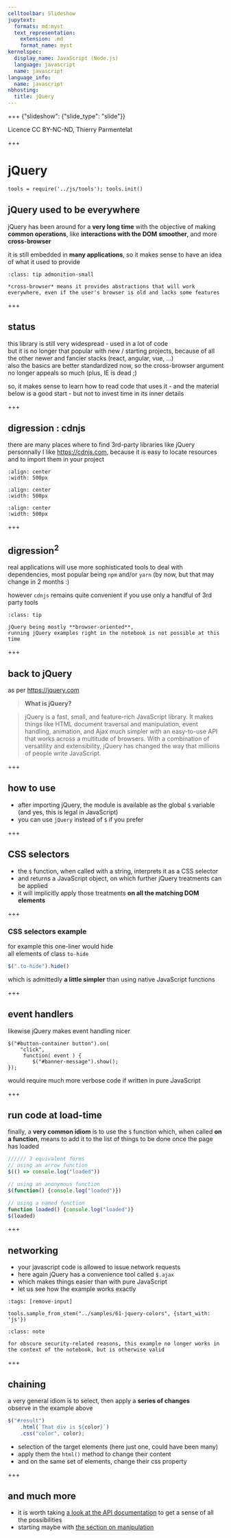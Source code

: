 ```yaml
---
celltoolbar: Slideshow
jupytext:
  formats: md:myst
  text_representation:
    extension: .md
    format_name: myst
kernelspec:
  display_name: JavaScript (Node.js)
  language: javascript
  name: javascript
language_info:
  name: javascript
nbhosting:
  title: jQuery
---
```


+++ {"slideshow": {"slide_type": "slide"}}

Licence CC BY-NC-ND, Thierry Parmentelat

+++

# jQuery

```{code-cell}
tools = require('../js/tools'); tools.init()
```

## jQuery used to be everywhere

jQuery has been around for a **very long time**
with the objective of making **common operations**,  like **interactions with the DOM** **smoother**, and more **cross-browser**

it is still embedded in **many applications**, so it makes sense to have an idea of what it used to provide

````{admonition} cross-browser meaning ?
:class: tip admonition-small

*cross-browser* means it provides abstractions that will work everywhere, even if the user's browser is old and lacks some features
````

+++

## status

this library is still very widespread - used in a lot of code  
but it is no longer that popular with new / starting projects, because of all the other newer and fancier stacks (react, angular, vue, ...)  
also the basics are better standardized now, so the cross-browser argument no longer appeals so much (plus, IE is dead ;)

so, it makes sense to learn how to read code that uses it - and the material below is a good start - but not to invest time in its inner details

+++

## digression : cdnjs

there are many places where to find 3rd-party libraries like jQuery  
personnally I like <https://cdnjs.com>, because it is easy to locate resources and to import them in your project

```{image} media/cdnjs-search.png
:align: center
:width: 500px
```

```{image} media/cdnjs-copy.png
:align: center
:width: 500px
```

```{image} media/cdnjs-paste.png
:align: center
:width: 500px
```

+++

## digression$^2$

real applications will use more sophisticated tools to deal with dependencies, most popular being `npm` and/or `yarn` (by now, but that may change in 2 months :)

however `cdnjs` remains quite convenient if you use only a handful of 3rd party tools

````{admonition} not available in the notebook
:class: tip

jQuery being mostly **browser-oriented**,
running jQuery examples right in the notebook is not possible at this time
````

+++

## back to jQuery

as per <https://jquery.com>

> **What is jQuery?**

> jQuery is a fast, small, and feature-rich JavaScript library. It makes things like HTML document traversal and manipulation, event handling, animation, and Ajax much simpler with an easy-to-use API that works across a multitude of browsers. With a combination of versatility and extensibility, jQuery has changed the way that millions of people write JavaScript.

+++

## how to use

* after importing jQuery, the module is available as the global `$` variable (and yes, this is legal in JavaScript)
* you can use `jQuery` instead of `$` if you prefer

+++

## CSS selectors

* the `$` function, when called with a string, interprets it as a CSS selector
* and returns a JavaScript object, on which further jQuery treatments can be applied
* it will implicitly apply those treatments **on all the matching DOM elements**

+++

### CSS selectors example

for example this one-liner would hide  
all elements of class `to-hide`
```javascript
$(".to-hide").hide()
```

which is admittedly **a little simpler** than using native JavaScript functions

+++

## event handlers

likewise jQuery makes event handling nicer
```
$("#button-container button").on(
    "click",
     function( event ) {
        $("#banner-message").show();
});
```

would require much more verbose code if written in pure JavaScript

+++

##  run code at load-time

finally, a **very common idiom** is to use the `$` function which, when called **on a function**, 
means to add it to the list of things to be done once the page has loaded

```javascript
////// 3 equivalent forms
// using an arrow function
$(() => console.log("loaded"))

// using an anonymous function
$(function() {console.log("loaded")})

// using a named function
function loaded() {console.log("loaded")}
$(loaded)
```

+++

## networking

* your javascript code is allowed to issue network requests
* here again jQuery has a convenience tool called `$.ajax`
* which makes things easier than with pure JavaScript
* let us see how the example works exactly

```{code-cell}
:tags: [remove-input]

tools.sample_from_stem("../samples/61-jquery-colors", {start_with: 'js'})
```

````{admonition} note
:class: note

for obscure security-related reasons, this example no longer works in the context of the notebook, but is otherwise valid
````

+++

## chaining

a very general idiom is to select, then apply a **series of changes**  
observe in the example above

```javascript
$("#result")
    .html(`That div is ${color}`)
    .css("color", color);
```

* selection of the target elements (here just one, could have been many)
* apply them the `html()` method to change their content
* and on the same set of elements, change their css property

+++

## and much more

* it is worth taking [a look at the API documentation](https://api.jquery.com/) to get a sense of all the possibilities
* starting maybe with [the section on manipulation](https://api.jquery.com/category/manipulation/)
